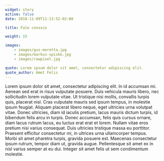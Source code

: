```yaml
---
widget: story
active: false
date: 2018-11-09T11:13:52-02:00

title: Fale conosco

weight: 15

images: 
    - images/gus-moretta.jpg
    - images/markus-spiske.jpg
    - images/rawpixel.jpg

quote: Lorem ipsum dolor sit amet, consectetur adipiscing elit.
quote_author: Amet Felis
---
```

Lorem ipsum dolor sit amet, consectetur adipiscing elit. In id accumsan mi. Aenean sed erat in risus vulputate posuere. Duis vehicula mauris libero, nec sollicitudin lorem vulputate vitae. Ut tristique nisi mollis, convallis turpis quis, placerat nisl. Cras vulputate mauris sed ipsum tempus, in molestie ipsum feugiat. Aliquam placerat libero neque, eget ultricies urna volutpat vitae. Donec ultricies, diam id iaculis pretium, lacus mauris dictum turpis, id bibendum felis arcu in turpis. Donec accumsan, felis quis cursus ornare, diam lacus rutrum lacus, eu luctus erat erat et lorem. Nullam vitae eros pretium nisi varius consequat. Duis ultricies tristique massa eu porttitor. Praesent efficitur consectetur mi, in ultrices urna ullamcorper tempus. Morbi sit amet pharetra turpis, gravida posuere est. Maecenas consectetur ipsum rutrum, tempor diam ut, gravida augue. Pellentesque sit amet ex in nisl varius semper at eu dui. Integer sit amet felis ut sem condimentum molestie.